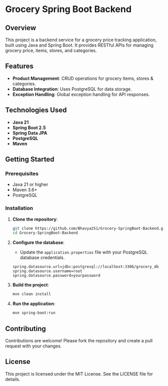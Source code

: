 # Grocery Spring Boot Backend

## Overview

This project is a backend service for a grocery price tracking application, built using Java and Spring Boot. It provides RESTful APIs for managing grocery price, items, stores, and categories.

## Features

- **Product Management**: CRUD operations for grocery items, stores & categories.
- **Database Integration**: Uses PostgreSQL for data storage.
- **Exception Handling**: Global exception handling for API responses.

## Technologies Used

- **Java 21**
- **Spring Boot 2.5**
- **Spring Data JPA**
- **PostgreSQL**
- **Maven**

## Getting Started

### Prerequisites

- Java 21 or higher
- Maven 3.6+
- PostgreSQL

### Installation

1. **Clone the repository**:
    ```bash
    git clone https://github.com/Bhavya251/Grocery-SpringBoot-Backend.git
    cd Grocery-SpringBoot-Backend
    ```

2. **Configure the database**:
    - Update the `application.properties` file with your PostgreSQL database credentials.
    ```properties
    spring.datasource.url=jdbc:postgresql://localhost:3306/grocery_db
    spring.datasource.username=root
    spring.datasource.password=yourpassword
    ```

3. **Build the project**:
    ```bash
    mvn clean install
    ```

4. **Run the application**:
    ```bash
    mvn spring-boot:run
    ```

## Contributing

Contributions are welcome! Please fork the repository and create a pull request with your changes.

## License

This project is licensed under the MIT License. See the LICENSE file for details.
